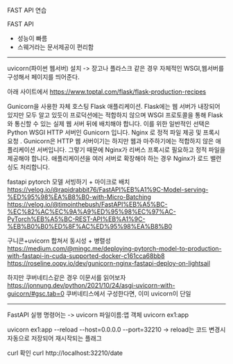 FAST API 연습


FAST API
- 성능이 빠름
- 스웨거라는 문서제공이 편리함






------------------------------------

uvicorn(파이썬 웹서버) 설치
-> 장고나 플라스크 같은 경우 자체적인 WSGI,웹서버를 구성해서 페이지를 띄어준다.


아래 사이트에서
https://www.toptal.com/flask/flask-production-recipes


Gunicorn을 사용한 자체 호스팅 Flask 애플리케이션. Flask에는 웹 서버가 내장되어 있지만 모두 알고 있듯이 프로덕션에는 적합하지 않으며 WSGI 프로토콜을 통해 Flask와 통신할 수 있는 실제 웹 서버 뒤에 배치해야 합니다. 이를 위한 일반적인 선택은 Python WSGI HTTP 서버인 Gunicorn 입니다.
Nginx 로 정적 파일 제공 및 프록시 요청 . Gunicorn은 HTTP 웹 서버이기는 하지만 웹과 마주하기에는 적합하지 않은 애플리케이션 서버입니다. 그렇기 때문에 Nginx가 리버스 프록시로 필요하고 정적 파일을 제공해야 합니다. 애플리케이션을 여러 서버로 확장해야 하는 경우 Nginx가 로드 밸런싱도 처리합니다.


fastapi pytorch 모델 서빙하기 + 마이크로 배치
https://velog.io/@rapidrabbit76/FastAPI%EB%A1%9C-Model-serving-%ED%95%98%EA%B8%B0-with-Micro-Batching
https://velog.io/@timointhebush/FastAPI%EB%A5%BC-%EC%82%AC%EC%9A%A9%ED%95%98%EC%97%AC-PyTorch%EB%A5%BC-REST-API%EB%A1%9C-%EB%B0%B0%ED%8F%AC%ED%95%98%EA%B8%B0

구니콘+uvicorn 합쳐서 동시성 + 병렬성
https://medium.com/@mingc.me/deploying-pytorch-model-to-production-with-fastapi-in-cuda-supported-docker-c161cca68bb8
https://roseline.oopy.io/dev/gunicorn-nginx-fastapi-deploy-on-lightsail


하지만 쿠버네티스같은 경우 이문서를 읽어보자
https://jonnung.dev/python/2021/10/24/asgi-uvicorn-with-guicorn/#gsc.tab=0
쿠버네티스에서 구성한다면, 이미 uvicorn이 단일 

-----------------------------------
FastAPI 실행 명령어는 
-> uvicorn 파일이름:앱 객체 
uvicorn ex1:app 

uvicorn ex1:app --reload --host=0.0.0.0 --port=32210
-> reload는 코드 변경시 자동으로 저장되어 재시작되는 플래그

curl 확인
curl http://localhost:32210/date












